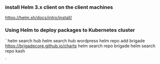 ### install Helm 3.x client on the client machines

https://helm.sh/docs/intro/install/

### Using Helm to deploy packages to Kubernetes cluster
`
helm search hub
helm search hub wordpress
helm repo add brigade https://brigadecore.github.io/charts
helm search repo brigade
helm search repo kash

`

